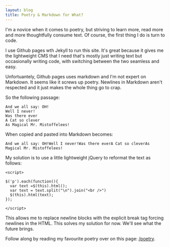 ```yaml
---
layout: blog
title: Poetry & Markdown for What?
---
```


I'm a novice when it comes to poetry, but striving to learn more, read more and more thoughtfully consume text. Of course, the first thing I do is turn to code.

I use Github pages wth Jekyll to run this site. It's great because it gives me the lightweight CMS that I need that's mostly just writing text but occasionally writing code, with switching between the two seamless and easy.

Unfortuantely, Github pages uses markdown and I'm not expert on Markdown. It seems like it screws up poetry. Newlines in Markdown aren't respected and it just makes the whole thing go to crap.

So the following passage:

	And we all say: OH!
	Well I never!
	Was there ever
	A Cat so clever
	As Magical Mr. Mistoffelees!

When copied and pasted into Markdown becomes:

	And we all say: OH!Well I never!Was there everA Cat so cleverAs Magical Mr. Mistoffelees!

My solution is to use a little lightweight jQuery to reformat the text as follows:

	<script>
		
	$('p').each(function(){
	  var text =$(this).html();
	  var text = text.split("\n").join("<br />") 
	  $(this).html(text);
	});
	
	</script>
	
This allows me to replace newline blocks with the explicit break tag forcing newlines in the HTML. This solves my solution for now. We'll see what the future brings.

Follow along by reading my favourite poetry over on this page: [/poetry](/poetry).